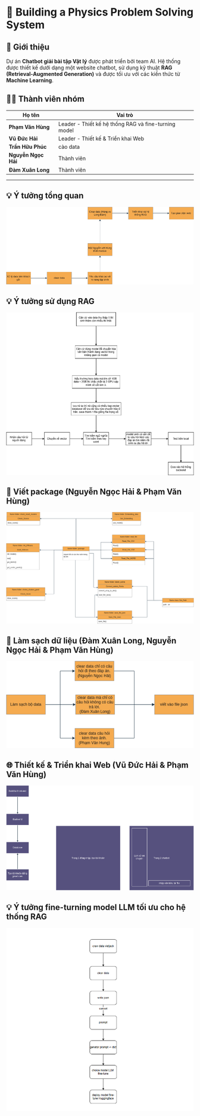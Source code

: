 # 📘 Building a Physics Problem Solving System
## 🚀 Giới thiệu  
Dự án **Chatbot giải bài tập Vật lý** được phát triển bởi team AI. Hệ thống được thiết kế dưới dạng một website chatbot, sử dụng kỹ thuật **RAG (Retrieval-Augmented Generation)** và được tối ưu với các kiến thức từ **Machine Learning**.

## 👨‍💻 Thành viên nhóm

| Họ tên             | Vai trò                            |
|--------------------|------------------------------------|
| **Phạm Văn Hùng**  | Leader -    Thiết kế hệ thống RAG và fine-turning model       |
| **Vũ Đức Hải**     | Leader - Thiết kế & Triển khai Web |
| **Trần Hữu Phúc**  | cào data                         |
| **Nguyễn Ngọc Hải**| Thành viên                         |
| **Đàm Xuân Long**  | Thành viên                         |
---

## 💡 Ý tưởng tổng quan
![ID_Chung](image/ID_Chung.png)

## 💡 Ý tưởng sử dụng RAG
![ID_Chung](image/ID_RAG.png)


## 🧩 Viết package (Nguyễn Ngọc Hải & Phạm Văn Hùng)
![ID_package](image/ID_package.png)

## 🧹 Làm sạch dữ liệu (Đàm Xuân Long, Nguyễn Ngọc Hải & Phạm Văn Hùng)
![Ý tưởng ](image/clear_data.png)

## 🌐 Thiết kế & Triển khai Web (Vũ Đức Hải & Phạm Văn Hùng)
![Thiết kế & Triển khai Web](image/ID_web_desgin.png)

## 💡 Ý tưởng fine-turning model LLM tối ưu cho hệ thống RAG
![Ý tưởng finr-turning](image/genator.png)

